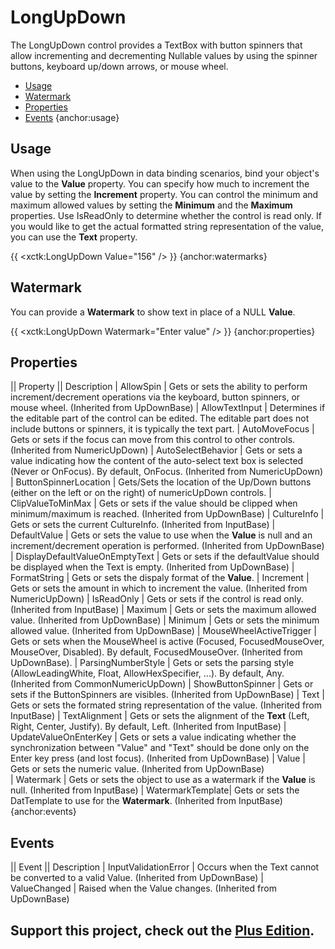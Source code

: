 # LongUpDown
The LongUpDown control provides a TextBox with button spinners that allow incrementing and decrementing Nullable<long> values by using the spinner buttons, keyboard up/down arrows, or mouse wheel.

* [Usage](#usage)
* [Watermark](#watermarks)
* [Properties](#properties)
* [Events](#events)
{anchor:usage}
## Usage

When using the LongUpDown in data binding scenarios, bind your object's value to the **Value** property.  You can specify how much to increment the value by setting the **Increment** property. You can control the minimum and maximum allowed values by setting the **Minimum** and the **Maximum** properties. Use IsReadOnly to determine whether the control is read only. If you would like to get the actual formatted string representation of the value, you can use the **Text** property.

{{
     <xctk:LongUpDown Value="156" />
}}
{anchor:watermarks}
## Watermark
You can provide a **Watermark** to show text in place of a NULL **Value**.

{{
     <xctk:LongUpDown Watermark="Enter value" />
}}
{anchor:properties}
## Properties
|| Property || Description
| AllowSpin | Gets or sets the ability to perform increment/decrement operations via the keyboard, button spinners, or mouse wheel. (Inherited from UpDownBase)
| AllowTextInput | Determines if the editable part of the control can be edited. The editable part does not include buttons or spinners, it is typically the text part.
| AutoMoveFocus | Gets or sets if the focus can move from this control to other controls. (Inherited from NumericUpDown)
| AutoSelectBehavior | Gets or sets a value indicating how the content of the auto-select text box is selected (Never or OnFocus). By default, OnFocus. (Inherited from NumericUpDown)
| ButtonSpinnerLocation | Gets/Sets the location of the Up/Down buttons (either on the left or on the right) of numericUpDown controls.
| ClipValueToMinMax | Gets or sets if the value should be clipped when minimum/maximum is reached. (Inherited from UpDownBase)
| CultureInfo | Gets or sets the current CultureInfo. (Inherited from InputBase)
| DefaultValue | Gets or sets the value to use when the **Value** is null and an increment/decrement operation is performed. (Inherited from UpDownBase)
| DisplayDefaultValueOnEmptyText | Gets or sets if the defaultValue should be displayed when the Text is empty. (Inherited from UpDownBase)
| FormatString | Gets or sets the dispaly format of the **Value**.
| Increment | Gets or sets the amount in which to increment the value. (Inherited from NumericUpDown)
| IsReadOnly | Gets or sets if the control is read only. (Inherited from InputBase)
| Maximum | Gets or sets the maximum allowed value. (Inherited from UpDownBase)
| Minimum | Gets or sets the minimum allowed value. (Inherited from UpDownBase)
| MouseWheelActiveTrigger | Gets or sets when the MouseWheel is active (Focused, FocusedMouseOver, MouseOver, Disabled). By default, FocusedMouseOver. (Inherited from UpDownBase).
| ParsingNumberStyle | Gets or sets the parsing style (AllowLeadingWhite, Float, AllowHexSpecifier, ...). By default, Any. (Inherited from CommonNumericUpDown)
| ShowButtonSpinner | Gets or sets if the ButtonSpinners are visibles. (Inherited from UpDownBase)
| Text | Gets or sets the formated string representation of the value. (Inherited from InputBase)
| TextAlignment | Gets or sets the alignment of the **Text** (Left, Right, Center, Justify). By default, Left. (Inherited from InputBase)
| UpdateValueOnEnterKey | Gets or sets a value indicating whether the synchronization between "Value" and "Text" should be done only on the Enter key press (and lost focus). (Inherited from UpDownBase)
| Value | Gets or sets the numeric value. (Inherited from UpDownBase)	
| Watermark | Gets or sets the object to use as a watermark if the **Value** is null. (Inherited from InputBase)
| WatermarkTemplate| Gets or sets the DatTemplate to use for the **Watermark**. (Inherited from InputBase)
{anchor:events}
## Events
|| Event || Description
| InputValidationError | Occurs when the Text cannot be converted to a valid Value. (Inherited from UpDownBase)
| ValueChanged | Raised when the Value changes. (Inherited from UpDownBase)

**Support this project, check out the [Plus Edition](http://wpftoolkit.com).**
---